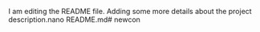 I am editing the README 
file. Adding some more details about the project description.nano README.md# newcon
